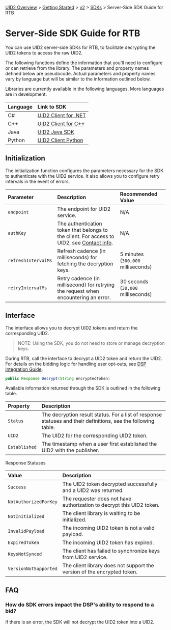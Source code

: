 [UID2 Overview](../../../README.md) > [Getting Started](../../README.md) > [v2](../README.md) > [SDKs](./README.md) > Server-Side SDK Guide for RTB

# Server-Side SDK Guide for RTB

You can use UID2 server-side SDKs for RTB, to facilitate decrypting the UID2 tokens to access the raw UID2. 

The following functions define the information that you'll need to configure or can retrieve from the library. The parameters and property names defined below are pseudocode. Actual parameters and property names vary by language but will be similar to the information outlined below.

Libraries are currently available in the following languages. More languages are in development. 

| Language | Link to SDK |
| :--- | :--- |
| C#  | [UID2 Client for .NET](https://github.com/IABTechLab/uid2-client-net/blob/master/README.md) |
| C++ | [UID2 Client for C++](https://github.com/IABTechLab/uid2-client-cpp11/blob/master/README.md) |
| Java | [UID2 Java SDK](https://github.com/IABTechLab/uid2-client-java/blob/master/README.md) |
| Python | [UID2 Client Python](https://github.com/IABTechLab/uid2-client-python/blob/master/README.md) |

## Initialization

The initialization function configures the parameters necessary for the SDK to authenticate with the UID2 service. It also allows you to configure retry intervals in the event of errors.

| Parameter | Description | Recommended Value |
| :--- | :--- | :--- |
| `endpoint` | The endpoint for UID2 service. | N/A |
| `authKey` | The authentication token that belongs to the client. For access to UID2, see [Contact Info](../../README.md#contact-info). | N/A |
| `refreshIntervalMs` | Refresh cadence (in milliseconds) for fetching the decryption keys.| 5 minutes (`300,000` milliseconds) |
| `retryIntervalMs` | Retry cadence (in millisecond) for retrying the request when encountering an error.  | 30 seconds (`30,000` milliseconds)|


## Interface 

The interface allows you to decrypt UID2 tokens and return the corresponding UID2. 

>NOTE: Using the SDK, you do not need to store or manage decryption keys.

During RTB, call the interface to decrypt a UID2 token and return the UID2. For details on the bidding logic for handling user opt-outs, see [DSP Integration Guide](../guides/dsp-guide.md).

```java
public Response Decrypt(String encryptedToken)
```

Available information returned through the SDK is outlined in the following table.

| Property | Description |
| :--- | :--- |
| `Status` | The decryption result status. For a list of response statuses and their definitions, see the following table. |
| `UID2` | The UID2 for the corresponding UID2 token. |
| `Established` | The timestamp when a user first established the UID2 with the publisher. |


Response Statuses

| Value | Description |
| :--- | :--- |
| `Success` | The UID2 token decrypted successfully and a UID2 was returned. |
| `NotAuthorizedForKey` | The requester does not have authorization to decrypt this UID2 token.|
| `NotInitialized` | The client library is waiting to be initialized. |
| `InvalidPayload` | The incoming UID2 token is not a valid payload. |
| `ExpiredToken` | The incoming UID2 token has expired. |
| `KeysNotSynced` | The client has failed to synchronize keys from UID2 service. |
| `VersionNotSupported` |  The client library does not support the version of the encrypted token. |

## FAQ

### How do SDK errors impact the DSP's ability to respond to a bid?

If there is an error, the SDK will not decrypt the UID2 token into a UID2. 
